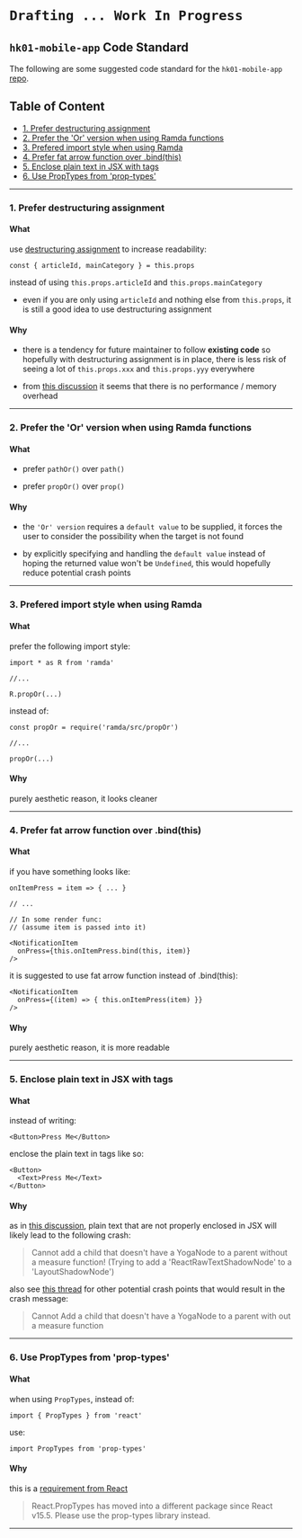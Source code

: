 # `Drafting ... Work In Progress`
## `hk01-mobile-app` Code Standard

The following are some suggested code standard for the `hk01-mobile-app` [repo](https://github.com/hk01-digital/hk01-mobile-app/).

## Table of Content

- [1. Prefer destructuring assignment](#1-prefer-destructuring-assignment)
- [2. Prefer the 'Or' version when using Ramda functions](#2-prefer-the-or-version-when-using-ramda-functions)
- [3. Prefered import style when using Ramda](#3-prefered-import-style-when-using-ramda)
- [4. Prefer fat arrow function over .bind(this)](#4-prefer-fat-arrow-function-over-bindthis)
- [5. Enclose plain text in JSX with tags](#5-enclose-plain-text-in-jsx-with--tags)
- [6. Use PropTypes from 'prop-types'](#6-use-proptypes-from-prop-types)

---
### 1. Prefer destructuring assignment

#### What

use [destructuring assignment](https://developer.mozilla.org/en-US/docs/Web/JavaScript/Reference/Operators/Destructuring_assignment) to increase readability:
 
```
const { articleId, mainCategory } = this.props
```
instead of using `this.props.articleId` and `this.props.mainCategory`

* even if you are only using `articleId` and nothing else from `this.props`, it is still a good idea to use destructuring assignment

#### Why

* there is a tendency for future maintainer to follow **existing code** so hopefully with destructuring assignment is in place, there is less risk of seeing a lot of `this.props.xxx` and `this.props.yyy` everywhere

* from [this discussion](https://stackoverflow.com/questions/48454454/react-props-destructuring-and-memory-usage) it seems that there is no performance / memory overhead

---
### 2. Prefer the 'Or' version when using Ramda functions

#### What

* prefer `pathOr()` over `path()`

* prefer `propOr()` over `prop()`

#### Why

* the `'Or' version` requires a `default value` to be supplied, it forces the user to consider the possibility when the target is not found

* by explicitly specifying and handling the `default value` instead of hoping the returned value won't be `Undefined`, this would hopefully reduce potential crash points

---
### 3. Prefered import style when using Ramda

#### What

prefer the following import style:

```
import * as R from 'ramda'

//...

R.propOr(...)
```
instead of:

```
const propOr = require('ramda/src/propOr')

//...

propOr(...)
```
#### Why

purely aesthetic reason, it looks cleaner

---
### 4. Prefer fat arrow function over .bind(this)

#### What

if you have something looks like:

```
onItemPress = item => { ... }

// ... 

// In some render func:
// (assume item is passed into it)

<NotificationItem
  onPress={this.onItemPress.bind(this, item)}
/>
```
it is suggested to use fat arrow function instead of .bind(this):

```
<NotificationItem
  onPress={(item) => { this.onItemPress(item) }}
/>
```

#### Why

purely aesthetic reason, it is more readable

---
### 5. Enclose plain text in JSX with <Text> tags

#### What

instead of writing:

```
<Button>Press Me</Button>
```
enclose the plain text in <Text></Text> tags like so:

```
<Button>
  <Text>Press Me</Text>
</Button>
```

#### Why

as in [this discussion](https://stackoverflow.com/questions/47627231/cannot-add-a-child-that-doesnt-have-a-yoganode-to-a-parent-without-a-measure-fu), plain text that are not properly enclosed in JSX will likely lead to the following crash:

> Cannot add a child that doesn't have a YogaNode to a parent without a measure function! (Trying to add a 'ReactRawTextShadowNode' to a 'LayoutShadowNode')


also see [this thread](https://github.com/facebook/react-native/issues/13243) for other potential crash points that would result in the crash message:

> Cannot Add a child that doesn't have a YogaNode to a parent with out a measure function

---
### 6. Use PropTypes from 'prop-types'

#### What

when using `PropTypes`, instead of:

```
import { PropTypes } from 'react'
```

use:

```
import PropTypes from 'prop-types'
```


#### Why

this is a [requirement from React](https://reactjs.org/docs/typechecking-with-proptypes.html)

> React.PropTypes has moved into a different package since React v15.5. Please use the prop-types library instead.


---